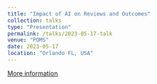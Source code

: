 ```yaml
---
title: "Impact of AI on Reviews and Outcomes"
collection: talks
type: "Presentation"
permalink: /talks/2023-05-17-talk
venue: "POMS"
date: 2023-05-17
location: "Orlando FL, USA"
---
```


[More information](https://pomsmeetings.org/conf-2023/documents/Full-Schedule-PDF.pdf)
